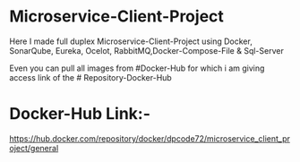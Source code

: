 # Microservice-Client-Project
Here I made full duplex Microservice-Client-Project using Docker, SonarQube, Eureka, Ocelot, RabbitMQ,Docker-Compose-File &amp; Sql-Server

Even you can pull all images from #Docker-Hub for which i am giving  access link of the # Repository-Docker-Hub
# Docker-Hub Link:- 
https://hub.docker.com/repository/docker/dpcode72/microservice_client_project/general
